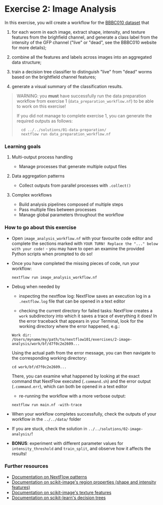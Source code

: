 # Exercise 2: Image Analysis

In this exercise, you will create a workflow for the [BBBC010 dataset](https://bbbc.broadinstitute.org/BBBC010) that

1. for each worm in each image, extract shape, intensity, and texture features from the brighfield channel, and generate a class label from the intensity of the GFP channel ("live" or "dead", see the BBBC010 website for more details);

2. combine all the features and labels across images into an aggregated data structure;

3. train a decision tree classifier to distinguish "live" from "dead" worms based on the brightfield channel features;

4. generate a visual summary of the classification results.

> WARNING: you **must** have successfully run the data preparation workflow from exercise 1 (`data_preparation_workflow.nf`) to be able to work on this exercise! 
>
> If you did not manage to complete exercise 1, you can generate the required outputs as follows:
>
>       cd ../../solutions/01-data-preparation/
>       nextflow run data_preparation_workflow.nf

### Learning goals

1. Multi-output process handling
   - Manage processes that generate multiple output files

2. Data aggregation patterns
   - Collect outputs from parallel processes with `.collect()`

3. Complex workflows
   - Build analysis pipelines composed of multiple steps
   - Pass multiple files between processes
   - Manage global parameters throughout the workflow

### How to go about this exercise

* Open `image_analysis_workflow.nf` with your favourite code editor and complete the sections marked with `YOUR TURN! Replace the "..." below with your code!` - you may have to open an examine the provided Python scripts when prompted to do so!

* Once you have completed the missing pieces of code, run your workflow:
	```
	nextflow run image_analysis_workflow.nf
   ```

* Debug when needed by
	* inspecting the nextflow log: NextFlow saves an execution log in a `.nextflow.log` file that can be opened in a text editor

	* checking the current directory for failed tasks: NextFlow creates a `work` subdirectory into which it saves a trace of everything it does! In the error traceback that appears in your Terminal, look for the working directory where the error happened, e.g.:
    ```
	Work dir:
	/Users/myname/my/path/to/nextflow101/exercises/2-image-analysis/work/bf/d7f0c2e2609...
    ```
    Using the actual path from the error message, you can then navigate to the corresponding working directory:
    ```
    cd work/bf/d7f0c2e2609...
    ```
    There, you can examine what happened by looking at the exact command that NextFlow executed (`.command.sh`) and the error output (`.command.err`), which can both be opened in a text editor 

	* re-running the workflow with a more verbose output:
    ```
	nextflow run main.nf -with-trace
	```

* When your workflow completes successfully, check the outputs of your workflow in the `../../data/` folder

* If you are stuck, check the solution in `../../solutions/02-image-analysis/`!

* **BONUS**: experiment with different parameter values for `intensity_threshold` and `train_split`, and observe how it affects the results!

### Further resources

* [Documentation on NextFlow patterns](https://nextflow-io.github.io/patterns/index.htm)
* [Documentation on scikit-image's region properties (shape and intensity features)](https://scikit-image.org/docs/stable/auto_examples/segmentation/plot_regionprops.html)
* [Documentation on scikit-image's texture features](https://scikit-image.org/docs/0.25.x/auto_examples/features_detection/plot_glcm.html)
* [Documentation on scikit-learn's decision trees](https://scikit-learn.org/stable/modules/tree.html)

